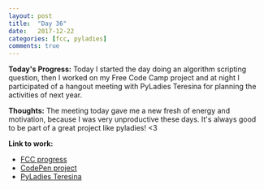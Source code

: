 ```yaml
---
layout: post
title:  "Day 36"
date:   2017-12-22
categories: [fcc, pyladies]
comments: true
---
```

**Today's Progress:** Today I started the day doing an algorithm scripting question, then I worked on my Free Code Camp project and at night I participated of a hangout meeting with PyLadies Teresina for planning the activities of next year. 

**Thoughts:** The meeting today gave me a new fresh of energy and motivation, because I was very unproductive these days. It's always good to be part of a great project like pyladies! <3

**Link to work:**
* [FCC progress](https://www.freecodecamp.org/camilaavilarinho)
* [CodePen project](https://codepen.io/camilavilarinho/pen/EyLZwk)
* [PyLadies Teresina](https://pyladiesteresina.github.io/)
